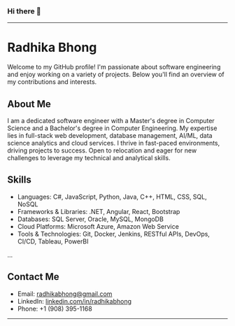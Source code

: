### Hi there 👋
---

# Radhika Bhong

Welcome to my GitHub profile! I'm passionate about software engineering and enjoy working on a variety of projects. Below you'll find an overview of my contributions and interests.

## About Me

I am a dedicated software engineer with a Master's degree in Computer Science and a Bachelor's degree in Computer Engineering. My expertise lies in full-stack web development, database management, AI/ML, data science analytics and cloud services. I thrive in fast-paced environments, driving projects to success. Open to relocation and eager for new challenges to leverage my technical and analytical skills.

## Skills

- Languages: C#, JavaScript, Python, Java, C++, HTML, CSS, SQL, NoSQL
- Frameworks & Libraries: .NET, Angular, React, Bootstrap
- Databases: SQL Server, Oracle, MySQL, MongoDB
- Cloud Platforms: Microsoft Azure, Amazon Web Service
- Tools & Technologies: Git, Docker, Jenkins, RESTful APIs, DevOps, CI/CD, Tableau, PowerBI

...

## Contact Me

- Email: radhikabhong@gmail.com
- LinkedIn: [linkedin.com/in/radhikabhong](https://www.linkedin.com/in/radhikabhong/)
- Phone: +1 (908) 395-1168

---

